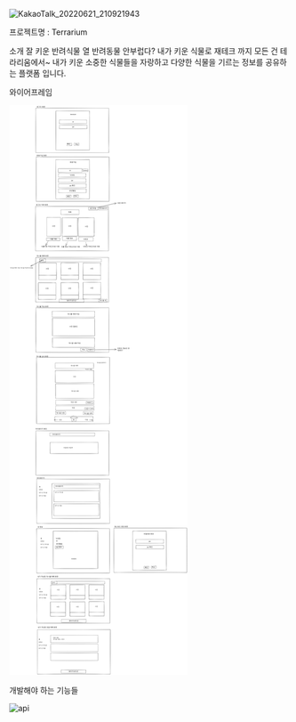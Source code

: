 
![KakaoTalk_20220621_210921943](https://user-images.githubusercontent.com/103014298/174975545-0dd98542-730f-46a8-b713-7ea314997495.png)




프로젝트명 : Terrarium




소개
잘 키운 반려식물 열 반려동물 안부럽다? 내가 키운 식물로 재테크 까지 모든 건 테라리움에서~
내가 키운 소중한 식물들을 자랑하고 다양한 식물을 기르는 정보를 공유하는 플랫폼 입니다.

와이어프레임

<img src = "https://raw.githubusercontent.com/Backseungchan/terrarium/d91dceb8fce0b59a70f8bdc9c7ce474b66e65a44/%EC%99%80%EC%9D%B4%EC%96%B4%ED%94%84%EB%A0%88%EC%9E%84.svg">


개발해야 하는 기능들

![api](https://user-images.githubusercontent.com/103014298/174975346-b2a6452a-7c8e-470d-a5c6-6f6370dcda8e.jpg)


